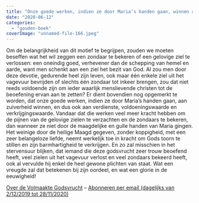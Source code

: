 ```yaml
---
title: "Onze goede werken, indien ze door Maria’s handen gaan, winnen aan zuiverheid"
date: "2020-06-12"
categories: 
  - "gouden-boek"
coverImage: "unnamed-file-166.jpeg"
---
```


Om de belangrijkheid van dit motief te begrijpen, zouden we moeten beseffen wat het wil zeggen een zondaar te bekeren of een gelovige ziel te verlossen: een oneindig goed, verhevener dan de schepping van hemel en aarde, want men schenkt aan een ziel het bezit van God. Al zou men door deze devotie, gedurende heel zijn leven, ook maar één enkele ziel uit het vagevuur bevrijden of slechts één zondaar tot inkeer brengen, zou dat niet reeds voldoende zijn om ieder waarlijk menslievende christen tot de beoefening ervan aan te zetten? Er dient bovendien nog opgemerkt te worden, dat onze goede werken, indien ze door Maria’s handen gaan, aan zuiverheid winnen, en dus ook aan verdienste, voldoeningswaarde en verkrijgingswaarde. Vandaar dat die werken veel meer kracht hebben om de pijnen van de gelovige zielen te verzachten en de zondaars te bekeren, dan wanneer ze niet door de maagdelijke en gulle handen van Maria gingen. Het weinige door de heilige Maagd gegeven, zonder koppigheid, met een zeer belangeloze liefde, neemt werkelijk toe in kracht om Gods toorn te stillen en zijn barmhartigheid te verkrijgen. En zo zal misschien in het stervensuur blijken, dat iemand die deze godsvrucht zeer trouw beoefend heeft, veel zielen uit het vagevuur verlost en veel zondaars bekeerd heeft, ook al vervulde hij enkel de heel gewone plichten van staat. Wat een vreugde zal dat betekenen bij zijn oordeel, en wat een glorie in de eeuwigheid!

[Over de Volmaakte Godsvrucht](/blog/een-jaar-lang-volmaakte-godsvrucht/) – [Abonneren per email (dagelijks van 2/12/2019 tot 28/11/2020)](http://eepurl.com/9RKvX)
